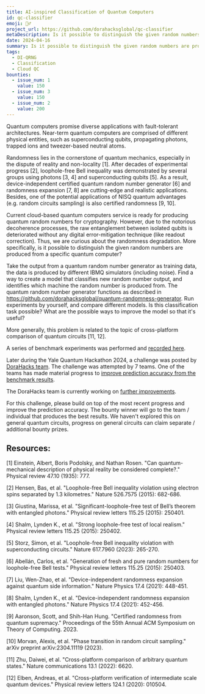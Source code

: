 ```yaml
---
title: AI-inspired Classification of Quantum Computers
id: qc-classifier
emoji: 🧙‍♂️
project_url: https://github.com/dorahacksglobal/qc-classifier
metaDescription: Is it possible to distinguish the given random numbers are produced from a specific quantum computer? More generally, this problem is related to the topic of cross-platform comparison of quantum circuits.
date: 2024-04-16
summary: Is it possible to distinguish the given random numbers are produced from a specific quantum computer? More generally, this problem is related to the topic of cross-platform comparison of quantum circuits.
tags:
  - DI-QRNG
  - Classification
  - Cloud QC
bounties:
  - issue_num: 1
    value: 150
  - issue_num: 3
    value: 150
  - issue_num: 2
    value: 200
---
```


Quantum computers promise diverse applications with fault-tolerant architectures. Near-term quantum computers are comprised of different physical entities, such as superconducting qubits, propagating photons, trapped ions and tweezer-based neutral atoms.

Randomness lies in the cornerstone of quantum mechanics, especially in the dispute of reality and non-locality [1]. After decades of experimental progress [2], loophole-free Bell inequality was demonstrated by several groups using photons [3, 4] and superconducting qubits [5]. As a result, device-independent certified quantum random number generator [6] and randomness expansion [7, 8] are cutting-edge and realistic applications. Besides, one of the potential applications of NISQ quantum advantages (e.g. random circuits sampling) is also certified randomness [9, 10].

Current cloud-based quantum computers service is ready for producing quantum random numbers for cryptography. However, due to the notorious decoherence processes, the raw entanglement between isolated qubits is deteriorated without any digital error-mitigation technique (like readout correction). Thus, we are curious about the randomness degradation. More specifically, is it possible to distinguish the given random numbers are produced from a specific quantum computer?

Take the output from a quantum random number generator as training data, the data is produced by different IBMQ simulators (including noise). Find a way to create a model that classifies new random number output, and identifies which machine the random number is produced from. The quantum random number generator functions as described in https://github.com/dorahacksglobal/quantum-randomness-generator. Run experiments by yourself, and compare different models. Is this classification task possible? What are the possible ways to improve the model so that it's useful?

More generally, this problem is related to the topic of cross-platform comparison of quantum circuits [11, 12].

A series of benchmark experiments was performed and [recorded here](https://github.com/dorahacksglobal/quantum-randomness-generator/blob/QC-Prediction-Model/classification/RandomNumber_Classification.ipynb).

Later during the Yale Quantum Hackathon 2024, a challenge was posted by [DoraHacks team](https://dorahacks.io/hackathon/yquantum2024/dorahacks-challenge-track). The challenge was attempted by 7 teams. One of the teams has made material progress to [improve prediction accuracy from the benchmark results](https://dorahacks.io/buidl/11292).

The DoraHacks team is currently working on [further improvements](https://github.com/dorahacksglobal/quantum-randomness-generator/tree/QC-Prediction-Model/classification).

For this challenge, please build on top of the most recent progress and improve the prediction accuracy. The bounty winner will go to the team / individual that produces the best results. We haven't explored this on general quantum circuits, progress on general circuits can claim separate / additional bounty prizes.

## Resources:

[1] Einstein, Albert, Boris Podolsky, and Nathan Rosen. "Can quantum-mechanical description of physical reality be considered complete?." Physical review 47.10 (1935): 777.

[2] Hensen, Bas, et al. "Loophole-free Bell inequality violation using electron spins separated by 1.3 kilometres." Nature 526.7575 (2015): 682-686.

[3] Giustina, Marissa, et al. "Significant-loophole-free test of Bell’s theorem with entangled photons." Physical review letters 115.25 (2015): 250401.

[4] Shalm, Lynden K., et al. "Strong loophole-free test of local realism." Physical review letters 115.25 (2015): 250402.

[5] Storz, Simon, et al. "Loophole-free Bell inequality violation with superconducting circuits." Nature 617.7960 (2023): 265-270.

[6] Abellán, Carlos, et al. "Generation of fresh and pure random numbers for loophole-free Bell tests." Physical review letters 115.25 (2015): 250403.

[7] Liu, Wen-Zhao, et al. "Device-independent randomness expansion against quantum side information." Nature Physics 17.4 (2021): 448-451.

[8] Shalm, Lynden K., et al. "Device-independent randomness expansion with entangled photons." Nature Physics 17.4 (2021): 452-456.

[9] Aaronson, Scott, and Shih-Han Hung. "Certified randomness from quantum supremacy." Proceedings of the 55th Annual ACM Symposium on Theory of Computing. 2023.

[10] Morvan, Alexis, et al. "Phase transition in random circuit sampling." arXiv preprint arXiv:2304.11119 (2023).

[11] Zhu, Daiwei, et al. "Cross-platform comparison of arbitrary quantum states." Nature communications 13.1 (2022): 6620.

[12] Elben, Andreas, et al. "Cross-platform verification of intermediate scale quantum devices." Physical review letters 124.1 (2020): 010504.
